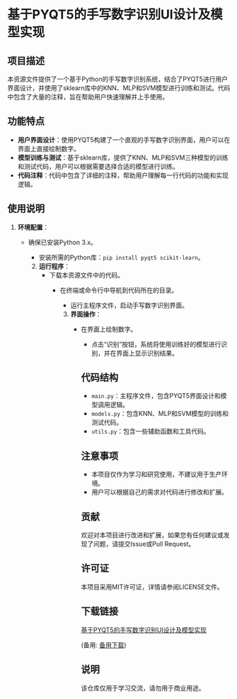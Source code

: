 # 基于PYQT5的手写数字识别UI设计及模型实现

## 项目描述

本资源文件提供了一个基于Python的手写数字识别系统，结合了PYQT5进行用户界面设计，并使用了sklearn库中的KNN、MLP和SVM模型进行训练和测试。代码中包含了大量的注释，旨在帮助用户快速理解并上手使用。

## 功能特点

- **用户界面设计**：使用PYQT5构建了一个直观的手写数字识别界面，用户可以在界面上直接绘制数字。
- **模型训练与测试**：基于sklearn库，提供了KNN、MLP和SVM三种模型的训练和测试代码，用户可以根据需要选择合适的模型进行训练。
- **代码注释**：代码中包含了详细的注释，帮助用户理解每一行代码的功能和实现逻辑。

## 使用说明

1. **环境配置**：
   - 确保已安装Python 3.x。
      - 安装所需的Python库：`pip install pyqt5 scikit-learn`。

      2. **运行程序**：
         - 下载本资源文件中的代码。
            - 在终端或命令行中导航到代码所在的目录。
               - 运行主程序文件，启动手写数字识别界面。

               3. **界面操作**：
                  - 在界面上绘制数字。
                     - 点击“识别”按钮，系统将使用训练好的模型进行识别，并在界面上显示识别结果。

                     ## 代码结构

                     - `main.py`：主程序文件，包含PYQT5界面设计和模型调用逻辑。
                     - `models.py`：包含KNN、MLP和SVM模型的训练和测试代码。
                     - `utils.py`：包含一些辅助函数和工具代码。

                     ## 注意事项

                     - 本项目仅作为学习和研究使用，不建议用于生产环境。
                     - 用户可以根据自己的需求对代码进行修改和扩展。

                     ## 贡献

                     欢迎对本项目进行改进和扩展，如果您有任何建议或发现了问题，请提交Issue或Pull Request。

                     ## 许可证

                     本项目采用MIT许可证，详情请参阅LICENSE文件。

                     ## 下载链接
                     [基于PYQT5的手写数字识别UI设计及模型实现](https://pan.quark.cn/s/d761b26d5011) 

                     (备用: [备用下载](https://pan.baidu.com/s/1xDLrdpW8v1Ac4VaPLdJ5XA?pwd=1234))

                     ## 说明

                     该仓库仅用于学习交流，请勿用于商业用途。
